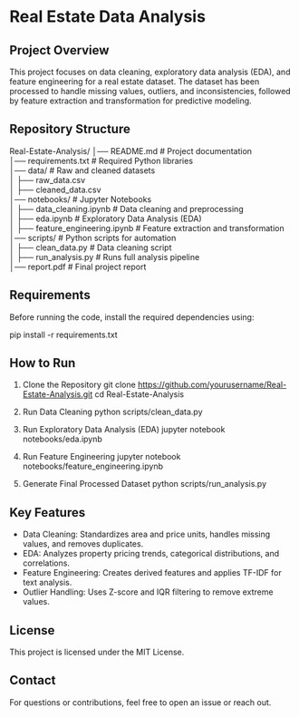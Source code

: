 # Real Estate Data Analysis

## Project Overview
This project focuses on data cleaning, exploratory data analysis (EDA), and feature engineering for a real estate dataset. The dataset has been processed to handle missing values, outliers, and inconsistencies, followed by feature extraction and transformation for predictive modeling.

## Repository Structure

Real-Estate-Analysis/
│── README.md             # Project documentation  
│── requirements.txt      # Required Python libraries  
│── data/                 # Raw and cleaned datasets  
│   ├── raw_data.csv  
│   ├── cleaned_data.csv  
│── notebooks/            # Jupyter Notebooks  
│   ├── data_cleaning.ipynb  # Data cleaning and preprocessing  
│   ├── eda.ipynb            # Exploratory Data Analysis (EDA)  
│   ├── feature_engineering.ipynb # Feature extraction and transformation  
│── scripts/              # Python scripts for automation  
│   ├── clean_data.py        # Data cleaning script  
│   ├── run_analysis.py      # Runs full analysis pipeline  
│── report.pdf            # Final project report  

## Requirements
Before running the code, install the required dependencies using:

pip install -r requirements.txt

## How to Run

1. Clone the Repository
git clone https://github.com/yourusername/Real-Estate-Analysis.git
cd Real-Estate-Analysis

2. Run Data Cleaning
python scripts/clean_data.py

3. Run Exploratory Data Analysis (EDA)
jupyter notebook notebooks/eda.ipynb

4. Run Feature Engineering
jupyter notebook notebooks/feature_engineering.ipynb

5. Generate Final Processed Dataset
python scripts/run_analysis.py

## Key Features
- Data Cleaning: Standardizes area and price units, handles missing values, and removes duplicates.  
- EDA: Analyzes property pricing trends, categorical distributions, and correlations.  
- Feature Engineering: Creates derived features and applies TF-IDF for text analysis.  
- Outlier Handling: Uses Z-score and IQR filtering to remove extreme values.  

## License
This project is licensed under the MIT License.

## Contact
For questions or contributions, feel free to open an issue or reach out.

